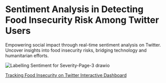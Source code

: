 # Sentiment Analysis in Detecting Food Insecurity Risk Among Twitter Users
Empowering social impact through real-time sentiment analysis on Twitter. Uncover insights into food insecurity risks, bridging technology and humanitarian efforts. 



![Labelling Sentiment for Severity-Page-3 drawio](https://github.com/naak-ktr/Sentiment-Analysis-Detecting-Food-Insecurity-Twitter/assets/89067111/e4fb6020-8214-4fbd-9079-76f2a441b79f)

[Tracking Food Insecurity on Twitter Interactive Dashboard](https://app.powerbi.com/view?r=eyJrIjoiM2E5YWZjMWUtNTIzMy00OGU5LWFkMDAtNDdiMzY2OWUwNTYyIiwidCI6ImNkY2JiMGUyLTlmZWEtNGY1NC04NjcwLTY3MjcwNzc5N2FkYSIsImMiOjEwfQ%3D%3D&pageName=ReportSection)
